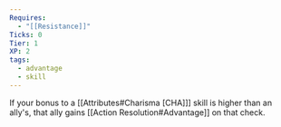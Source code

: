 ```yaml
---
Requires:
  - "[[Resistance]]"
Ticks: 0
Tier: 1
XP: 2
tags:
  - advantage
  - skill
---
```

If your bonus to a [[Attributes#Charisma [CHA]]] skill is higher than an ally's, that ally gains [[Action Resolution#Advantage]] on that check.